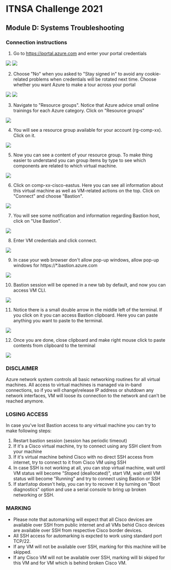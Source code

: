 

# ITNSA Challenge 2021 
## Module D: Systems Troubleshooting


### Connection instructions
1) Go to https://portal.azure.com and enter your portal credentials

![](pics/1.PNG) ![](pics/2.PNG)

2) Choose "No" when you asked to "Stay signed in" to avoid any cookie-related problems when credentials will be rotated next time. Choose whether you want Azure to make a tour across your portal

![](pics/3.PNG) ![](pics/4.PNG)

3) Navigate to "Resource groups". Notice that Azure advice small online trainings for each Azure category. Click on "Resource groups"

![](pics/5.PNG)

4) You will see a resource group available for your account (rg-comp-xx). Click on it.
 
![](pics/6.PNG)

5) Now you can see a content of your resource group. To make thing easier to understand you can group items by type to see which components are related to which virtual machine.
 
![](pics/7.PNG)
 
6) Click on comp-xx-cisco-eastus. Here you can see all information about this virtual machine as well as VM-related actions on the top. Click on "Connect" and choose "Bastion".

![](pics/8.PNG)

7) You will see some notification and information regarding Bastion host, click on "Use Bastion".

![](pics/9.PNG)

8) Enter VM credentials and click connect.

![](pics/10.PNG)

9) In case your web browser don't allow pop-up windows, allow pop-up windows for https://*.bastion.azure.com

![](pics/11.jpg)

10) Bastion session will be opened in a new tab by default, and now you can access VM CLI.

![](pics/12.PNG)

11) Notice there is a small double arrow in the middle left of the terminal. If you click on it you can access Bastion clipboard. Here you can paste anything you want to paste to the terminal.

![](pics/13.PNG)

12) Once you are done, close clipboard and make right mouse click to paste contents from clipboard to the terminal

![](pics/14.PNG)


### DISCLAIMER
Azure network system controls all basic networking routines for all virtual machines. All access to virtual machines is managed via in-band connections, so if you will change\release IP address or shutdown any network interfaces, VM will loose its connection to the network and can't be reached anymore. 

### LOSING ACCESS
In case you've lost Bastion access to any virtual machine you can try to make following steps:

1) Restart bastion session (session has periodic timeout)
2) If it's a Cisco virtual machine, try to connect using any SSH client from your machine
3) If it's virtual machine behind Cisco with no direct SSH access from internet, try to connect to it from Cisco VM using SSH
4) In case SSH is not working at all, you can stop virtual machine, wait until VM status will become "Stoped (deallocated)", start VM, wait until VM status will become "Running" and try to connect using Bastion or SSH
5) If start\stop doesn't help, you can try to recover it by turning on "Boot diagnostics" option and use a serial console to bring up broken networking or SSH. 

### MARKING
- Please note that automarking will expect that all Cisco devices are available over SSH from public internet and all VMs behid Cisco devices are available over SSH from respective Cisco border devices. 
- All SSH access for automarking is expcted to work using standard port TCP/22. 
- If any VM will not be available over SSH, marking for this machine will be skipped. 
- If any Cisco VM will not be available over SSH, marking will bi skiped for this VM and for VM which is behind broken Cisco VM.

